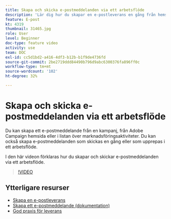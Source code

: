 ```yaml
---
title: Skapa och skicka e-postmeddelanden via ett arbetsflöde
description: 'Lär dig hur du skapar en e-postleverans en gång från hemsidan. '
feature: E-post
kt: 4319
thumbnail: 31465.jpg
role: User
level: Beginner
doc-type: feature video
activity: use
team: DOC
exl-id: cc5d1bd2-a416-4df3-b12b-b1f9de4736fd
source-git-commit: 2be2719ddd84490b796d9abc6300376fa896ff0c
workflow-type: tm+mt
source-wordcount: '102'
ht-degree: 32%

---
```


# Skapa och skicka e-postmeddelanden via ett arbetsflöde

Du kan skapa ett e-postmeddelande från en kampanj, från Adobe Campaign hemsida eller i listan över marknadsföringsaktiviteter. Du kan också skapa e-postmeddelanden som skickas en gång eller som upprepas i ett arbetsflöde.

I den här videon förklaras hur du skapar och skickar e-postmeddelanden via ett arbetsflöde.

>[!VIDEO](https://video.tv.adobe.com/v/31465?quality=12)

## Ytterligare resurser

* [Skapa en e-postleverans](/help/communication-channels/email/create-email-from-homepage.md)
* [Skapa ett e-postmeddelande (dokumentation)](https://docs.adobe.com/content/help/en/campaign-standard/using/communication-channels/email-messages/creating-an-email.html)
* [God praxis för leverans](https://experienceleague.adobe.com/docs/campaign-standard/using/communication-channels/delivery-bestpractices/delivery-best-practices.html?lang=sv)
